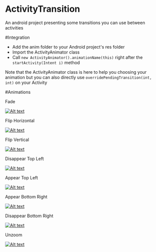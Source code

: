 ActivityTransition
==================

An android project presenting some transitions you can use between activities

#Integration

* Add the anim folder to your Android project's res folder
* Import the ActivityAnimator class
* Call `new ActivityAnimator().animationName(this)` right after the `startActivity(Intent i)` method

Note that the ActivityAnimator class is here to help you choosing your animation but you can also directly use `overridePendingTransition(int, int)` on your Activity

#Animations

Fade

[![Alt text](http://philbert.mobi/img/fade.jpg)](http://philbert.mobi/gif/fade.gif)

Flip Horizontal

[![Alt text](http://philbert.mobi/img/flip-horizontal.jpg)](http://philbert.mobi/gif/flip-horizontal.gif)

Flip Vertical

[![Alt text](http://philbert.mobi/img/flip-vertical.jpg)](http://philbert.mobi/gif/flip-vertical.gif)

Disappear Top Left

[![Alt text](http://philbert.mobi/img/disappear_top_left.jpg)](http://philbert.mobi/gif/disappear_top_left.gif)

Appear Top Left

[![Alt text](http://philbert.mobi/img/appear_top_left.jpg)](http://philbert.mobi/gif/appear_top_left.gif)

Appear Bottom Right

[![Alt text](http://philbert.mobi/img/appear_bottom_right.jpg)](http://philbert.mobi/gif/appear_bottom_right.gif)

Disappear Bottom Right

[![Alt text](http://philbert.mobi/img/disappear_bottom_right.jpg)](http://philbert.mobi/gif/disappear_bottom_right.gif)

Unzoom

[![Alt text](http://philbert.mobi/img/zoom.jpg)](http://philbert.mobi/gif/zoom.gif)
